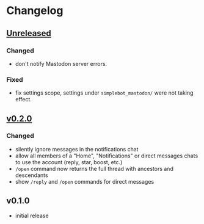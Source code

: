 # Changelog

## [Unreleased]

### Changed

- don't notify Mastodon server errors.

### Fixed

- fix settings scope, settings under `simplebot_mastodon/` were not taking effect.

## [v0.2.0]

### Changed

- silently ignore messages in the notifications chat
- allow all members of a "Home", "Notifications" or direct messages chats to use the account (reply, star, boost, etc.)
- `/open` command now returns the full thread with ancestors and descendants
- show `/reply` and `/open` commands for direct messages

## v0.1.0

- initial release


[Unreleased]: https://github.com/adbenitez/deltachat-cursed/compare/v0.2.0...HEAD
[v0.2.0]: https://github.com/adbenitez/deltachat-cursed/compare/v0.1.0...v0.2.0
